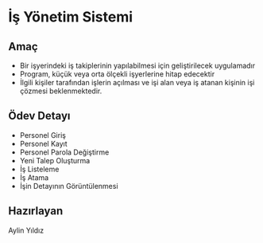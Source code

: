 
# İş Yönetim Sistemi


## Amaç
-	Bir işyerindeki iş takiplerinin yapılabilmesi için geliştirilecek uygulamadır
-	Program, küçük veya orta ölçekli işyerlerine hitap edecektir
-	İlgili kişiler tarafından işlerin açılması ve işi alan veya iş atanan kişinin işi çözmesi beklenmektedir.

## Ödev Detayı
-	Personel Giriş
-	Personel Kayıt
-	Personel Parola Değiştirme
-	Yeni Talep Oluşturma
-	İş Listeleme
-	İş Atama
-	İşin Detayının Görüntülenmesi


## Hazırlayan
Aylin Yıldız
